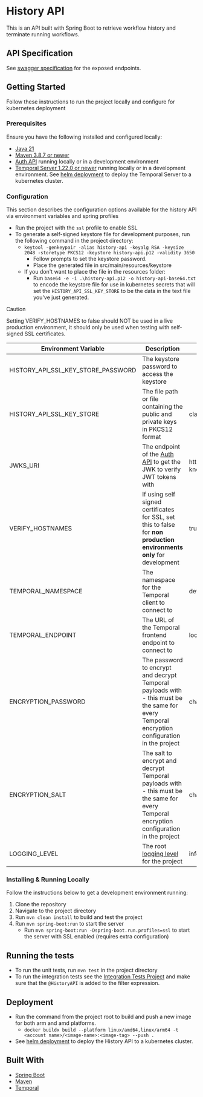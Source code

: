 # History API

This is an API built with Spring Boot to retrieve workflow history and terminate running workflows.

## API Specification
See [swagger specification](https://app.swaggerhub.com/apis/CameronWard301/Communication_APIs/1.0.3#/History%20API) for the exposed endpoints.

## Getting Started

Follow these instructions to run the project locally and configure for kubernetes deployment

### Prerequisites

Ensure you have the following installed and configured locally:

- [Java 21](https://www.oracle.com/java/technologies/downloads/#java21)
- [Maven 3.8.7 or newer](https://maven.apache.org/download.cgi)
- [Auth API](../auth-api) running locally or in a development environment
- [Temporal Server 1.22.0 or newer](https://learn.temporal.io/getting_started/java/dev_environment/) running locally or in a development environment. See [helm deployment](../deployment/helm) to deploy the Temporal Server to a kubernetes cluster.
### Configuration

This section describes the configuration options available for the history API via environment variables and spring profiles
- Run the project with the `ssl` profile to enable SSL
- To generate a self-signed keystore file for development purposes, run the following command in the project directory:
    - `keytool -genkeypair -alias history-api -keyalg RSA -keysize 2048 -storetype PKCS12 -keystore history-api.p12 -validity 3650`
        - Follow prompts to set the keystore password.
        - Place the generated file in src/main/resources/keystore
    - If you don't want to place the file in the resources folder:
        - Run `base64 -e -i .\history-api.p12 -o history-api-base64.txt` to encode the keystore file for use in kubernetes secrets that will set the `HISTORY_API_SSL_KEY_STORE` to be the data in the text file you've just generated.

> [!CAUTION]
> Setting VERIFY_HOSTNAMES to false should NOT be used in a live production environment, it should only be used when testing with self-signed SSL certificates.

| Environment Variable               | Description                                                                                                                                                             | Default Value                                      | Required               |
|------------------------------------|-------------------------------------------------------------------------------------------------------------------------------------------------------------------------|----------------------------------------------------|------------------------|
| HISTORY_API_SSL_KEY_STORE_PASSWORD | The keystore password to access the keystore                                                                                                                            |                                                    | Y if using SSL profile |
| HISTORY_API_SSL_KEY_STORE          | The file path or file containing the public and private keys in PKCS12 format                                                                                           | classpath:keystore/history-api.p12                 | N                      |
| JWKS_URI                           | The endpoint of the [Auth API](../auth-api) to get the JWK to verify JWT tokens with                                                                                    | https://localhost:53655/auth/.well-known/jwks.json | N                      |
| VERIFY_HOSTNAMES                   | If using self signed certificates for SSL, set this to false for **non production environments only** for development                                                   | true                                               | N                      |
| TEMPORAL_NAMESPACE                 | The namespace for the Temporal client to connect to                                                                                                                     | default                                            | N                      |
| TEMPORAL_ENDPOINT                  | The URL of the Temporal frontend endpoint to connect to                                                                                                                 | localhost:7233                                     | N                      |
| ENCRYPTION_PASSWORD                | The password to encrypt and decrypt Temporal payloads with - this must be the same for every Temporal encryption configuration in the project                           | changeme                                           | N                      |
| ENCRYPTION_SALT                    | The salt to encrypt and decrypt Temporal payloads with - this must be the same for every Temporal encryption configuration in the project                               | changeme                                           | N                      |
| LOGGING_LEVEL                      | The root [logging level](https://docs.spring.io/spring-boot/docs/2.1.13.RELEASE/reference/html/boot-features-logging.html#boot-features-logging-format) for the project | info                                               | N                      |



### Installing & Running Locally

Follow the instructions below to get a development environment running:
1. Clone the repository
2. Navigate to the project directory
3. Run `mvn clean install` to build and test the project
4. Run `mvn spring-boot:run` to start the server
    - Run `mvn spring-boot:run -Dspring-boot.run.profiles=ssl` to start the server with SSL enabled (requires extra configuration)

## Running the tests

- To run the unit tests, run `mvn test` in the project directory
- To run the integration tests see the [Integration Tests Project](../integration-tests)
  and make sure that the `@HistoryAPI` is added to the filter expression.

## Deployment

- Run the command from the project root to build and push a new image for both arm and amd platforms.
    - `docker buildx build --platform linux/amd64,linux/arm64 -t <account name>/<image-name>:<image-tag> --push .`
- See [helm deployment](../deployment/helm) to deploy the History API to a kubernetes cluster.

## Built With
- [Spring Boot](https://spring.io/projects/spring-boot)
- [Maven](https://maven.apache.org/)
- [Temporal](https://temporal.io/)
